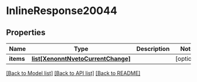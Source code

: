 # InlineResponse20044

## Properties
Name | Type | Description | Notes
------------ | ------------- | ------------- | -------------
**items** | [**list[XenonntNvetoCurrentChange]**](XenonntNvetoCurrentChange.md) |  | [optional] 

[[Back to Model list]](../README.md#documentation-for-models) [[Back to API list]](../README.md#documentation-for-api-endpoints) [[Back to README]](../README.md)


